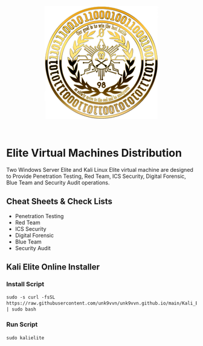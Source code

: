 <div align=center markdown="1">

![Unk9_Logo](https://raw.githubusercontent.com/unk9vvn/unk9vvn.github.io/main/logo.png)

</div>
<br>
</div>

# Elite Virtual Machines Distribution
Two Windows Server Elite and Kali Linux Elite virtual machine are designed to Provide Penetration Testing, Red Team, ICS Security, Digital Forensic, Blue Team and Security Audit operations.

## Cheat Sheets & Check Lists
* Penetration Testing
* Red Team
* ICS Security
* Digital Forensic
* Blue Team
* Security Audit

## Kali Elite Online Installer
### Install Script
```
sudo -s curl -fsSL https://raw.githubusercontent.com/unk9vvn/unk9vvn.github.io/main/Kali_Elite.sh | sudo bash
```
### Run Script
```
sudo kalielite
```

